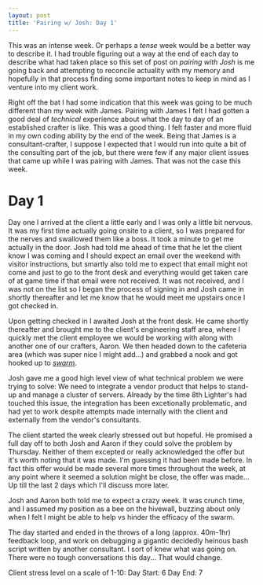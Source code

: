 ```yaml
---
layout: post
title: 'Pairing w/ Josh: Day 1'
---
```


This was an intense week. Or perhaps a _tense_ week would be a better way to describe it. I had trouble figuring out a way at the end of each day to describe what had taken place so this set of post on _pairing with Josh_ is me going back and attempting to reconcile actuality with my memory and hopefully in that process finding some important notes to keep in mind as I venture into my client work.

Right off the bat I had some indication that this week was going to be much different than my week with James. Pairing with James I felt I had gotten a good deal of *technical* experience about what the day to day of an established crafter is like.  This was a good thing.  I felt faster and more fluid in my own coding ability by the end of the week. Being that James is a consultant-crafter, I suppose I expected that I would run into quite a bit of the consulting part of the job, but there were few if any major client issues that came up while I was pairing with James.  That was not the case this week.

# Day 1
Day one I arrived at the client a little early and I was only a little bit nervous.  It was my first time actually going onsite to a client, so I was prepared for the nerves and swallowed them like a boss. It took a minute to get me actually in the door.  Josh had told me ahead of time that he let the client know I was coming and I should expect an email over the weekend with visitor instructions, but smartly also told me to expect that email might not come and just to go to the front desk and everything would get taken care of at game time if that email were not received. It was not received, and I was not on the list so I began the process of signing in and Josh came in shortly thereafter and let me know that he would meet me upstairs once I got checked in.

Upon getting checked in I awaited Josh at the front desk. He came shortly thereafter and brought me to the client's engineering staff area, where I quickly met the client employee we would be working with along with another one of our crafters, Aaron. We then headed down to the cafeteria area (which was super nice I might add...) and grabbed a nook and got hooked up to [_swarm_](https://www.agilealliance.org/resources/experience-reports/swarm-beyond-pair-beyond-scrum/).

Josh gave me a good high level view of what technical problem we were trying to solve: We need to integrate a vendor product that helps to stand-up and manage a cluster of servers. Already by the time 8th Lighter's had touched this issue, the integration has been excetionally problematic, and had yet to work despite attempts made internally with the client and externally from the vendor's consultants.

The client started the week clearly stressed out but hopeful.  He promised a full day off to both Josh and Aaron if they could solve the problem by Thursday. Neither of them excepted or really acknowledged the offer but it's worth noting that it was made.  I'm guessing it had been made before.  In fact this offer would be made several more times throughout the week, at any point where it seemed a solution might be close, the offer was made... Up till the last 2 days which I'll discuss more later.

Josh and Aaron both told me to expect a crazy week. It was crunch time, and I assumed my position as a bee on the hivewall, buzzing about only when I felt I might be able to help vs hinder the efficacy of the swarm.

The day started and ended in the throws of a long (approx. 40m-1hr) feedback loop, and work on debugging a gigantic decidedly heinous bash script written by another consultant. I sort of knew what was going on. There were no tough conversations this day... That would change.

Client stress level on a scale of 1-10:
Day Start: 6
Day End: 7

